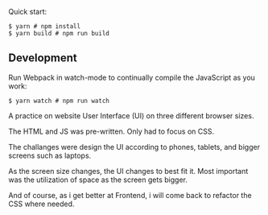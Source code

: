 Quick start:

```
$ yarn # npm install
$ yarn build # npm run build
````

## Development

Run Webpack in watch-mode to continually compile the JavaScript as you work:

```
$ yarn watch # npm run watch
```

A practice on website User Interface (UI) on three different browser sizes.

The HTML and JS was pre-written. Only had to focus on CSS.

The challanges were design the UI according to phones, tablets, and bigger screens such as laptops.

As the screen size changes, the UI changes to best fit it. Most important was the utilization of space as the screen gets bigger.

And of course, as i get better at Frontend, i will come back to refactor the CSS where needed. 

